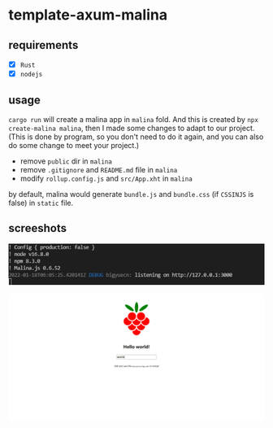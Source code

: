 # template-axum-malina

## requirements

- [x] `Rust`
- [x] `nodejs`

## usage

`cargo run` will create a malina app in `malina` fold. And this is created by `npx create-malina malina`, then I made some changes to adapt to our project. (This is done by program, so you don't need to do it again, and you can also do some change to meet your project.)

- remove `public` dir in `malina`
- remove `.gitignore` and `README.md` file in `malina`
- modify `rollup.config.js` and `src/App.xht` in `malina`

by default, malina would generate `bundle.js` and `bundle.css` (if `CSSINJS` is false) in `static` file.

## screeshots

![cargo_run](./doc/cargo_run.png)

![page](./doc/page.png)